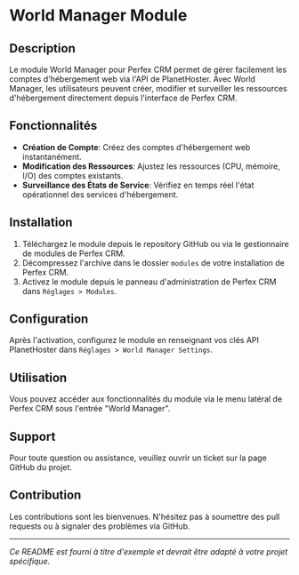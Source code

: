 # World Manager Module

## Description

Le module World Manager pour Perfex CRM permet de gérer facilement les comptes d'hébergement web via l'API de PlanetHoster. Avec World Manager, les utilisateurs peuvent créer, modifier et surveiller les ressources d'hébergement directement depuis l'interface de Perfex CRM.

## Fonctionnalités

- **Création de Compte**: Créez des comptes d'hébergement web instantanément.
- **Modification des Ressources**: Ajustez les ressources (CPU, mémoire, I/O) des comptes existants.
- **Surveillance des États de Service**: Vérifiez en temps réel l'état opérationnel des services d'hébergement.

## Installation

1. Téléchargez le module depuis le repository GitHub ou via le gestionnaire de modules de Perfex CRM.
2. Décompressez l'archive dans le dossier `modules` de votre installation de Perfex CRM.
3. Activez le module depuis le panneau d'administration de Perfex CRM dans `Réglages > Modules`.

## Configuration

Après l'activation, configurez le module en renseignant vos clés API PlanetHoster dans `Réglages > World Manager Settings`.

## Utilisation

Vous pouvez accéder aux fonctionnalités du module via le menu latéral de Perfex CRM sous l'entrée "World Manager".

## Support

Pour toute question ou assistance, veuillez ouvrir un ticket sur la page GitHub du projet.

## Contribution

Les contributions sont les bienvenues. N'hésitez pas à soumettre des pull requests ou à signaler des problèmes via GitHub.

---

*Ce README est fourni à titre d'exemple et devrait être adapté à votre projet spécifique.*
